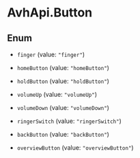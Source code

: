 # AvhApi.Button

## Enum


* `finger` (value: `"finger"`)

* `homeButton` (value: `"homeButton"`)

* `holdButton` (value: `"holdButton"`)

* `volumeUp` (value: `"volumeUp"`)

* `volumeDown` (value: `"volumeDown"`)

* `ringerSwitch` (value: `"ringerSwitch"`)

* `backButton` (value: `"backButton"`)

* `overviewButton` (value: `"overviewButton"`)


